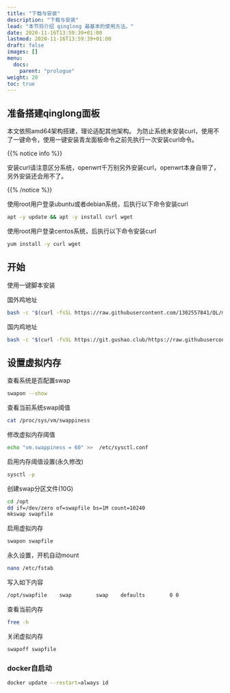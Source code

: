 ```yaml
---
title: "下载与安装"
description: "下载与安装"
lead: "本节将介绍 qinglong 最基本的使用方法。"
date: 2020-11-16T13:59:39+01:00
lastmod: 2020-11-16T13:59:39+01:00
draft: false
images: []
menu:
  docs:
    parent: "prologue"
weight: 20
toc: true
---
```


## 准备搭建qinglong面板

本文依照amd64架构搭建，理论适配其他架构。
为防止系统未安装curl，使用不了一键命令，使用一键安装青龙面板命令之前先执行一次安装curl命令。

{{% notice info %}}

安装curl请注意区分系统，openwrt千万别另外安装curl，openwrt本身自带了，另外安装还会用不了。

{{% /notice %}}

使用root用户登录ubuntu或者debian系统，后执行以下命令安装curl

```bash
apt -y update && apt -y install curl wget
```

使用root用户登录centos系统，后执行以下命令安装curl

```bash
yum install -y curl wget
```

## 开始

使用一键脚本安装

国外鸡地址

```bash
bash -c "$(curl -fsSL https://raw.githubusercontent.com/1302557841/QL/main/lang1.sh)"
```

国内鸡地址

```bash
bash -c "$(curl -fsSL https://git.gushao.club/https://raw.githubusercontent.com/1302557841/QL/main/lang1.sh)"
```

## 设置虚拟内存

查看系统是否配置swap

```bash
swapon --show
```

查看当前系统swap阈值

```bash
cat /proc/sys/vm/swappiness
```

修改虚拟内存阈值

```bash
echo "vm.swappiness = 60" >>  /etc/sysctl.conf
```

启用内存阈值设置(永久修改)

```bash
sysctl -p
```

创建swap分区文件(10G)

```bash
cd /opt
dd if=/dev/zero of=swapfile bs=1M count=10240
mkswap swapfile
```

启用虚拟内存

```bash
swapon swapfile
```

永久设置，开机自动mount

```bash
nano /etc/fstab 
```

写入如下内容

```bash
/opt/swapfile    swap        swap    defaults        0 0
```

查看当前内存

```bash
free -h
```

关闭虚拟内存

```bash
swapoff swapfile
```

### docker自启动

```bash
docker update --restart=always id
```
